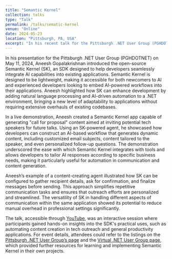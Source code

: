 ```yaml
---
title: "Semantic Kernel"
collection: talks
type: "Talk"
permalink: /talks/sematic-kernel
venue: "Online"
date: 2024-05-23
location: "Pittsburgh, PA, USA"
excerpt: "In his recent talk for the Pittsburgh .NET User Group (PGHDOTNET), Aneesh Gopalakrishnan delved into the practical applications of Semantic Kernel (SK), a lightweight open-source SDK that integrates AI capabilities into new and existing software. Demonstrating the power of SK, he built an interactive app designed to streamline communication with potential tech speakers by generating “call for proposal” content. Using a custom-built SK agent, he showed how developers can automate email composition, including generating custom subjects and confirming details with recipients before sending. The talk provided attendees with insights into the flexibility of SK in enhancing productivity, especially for content creation and AI-assisted communication."
---
```


In his presentation for the Pittsburgh .NET User Group (PGHDOTNET) on May 11, 2024, Aneesh Gopalakrishnan introduced the open-source Semantic Kernel (SK), an SDK designed to help developers seamlessly integrate AI capabilities into existing applications. Semantic Kernel is designed to be lightweight, making it accessible for both newcomers to AI and experienced developers looking to embed AI-powered workflows into their applications. Aneesh highlighted how SK can enhance development by adding natural language processing and AI-driven automation to a .NET environment, bringing a new level of adaptability to applications without requiring extensive overhauls of existing codebases.

In a live demonstration, Aneesh created a Semantic Kernel app capable of generating "call for proposal" content aimed at inviting potential tech speakers for future talks. Using an SK-powered agent, he showcased how developers can construct an AI-based workflow that generates dynamic content, including customized email subjects, content tailored to the speaker, and even personalized follow-up questions. The demonstration underscored the ease with which Semantic Kernel integrates with tools and allows developers to tailor AI responses according to specific business needs, making it particularly useful for automation in communication and content generation.

Aneesh’s example of a content-creating agent illustrated how SK can be configured to gather recipient details, ask for confirmation, and finalize messages before sending. This approach simplifies repetitive communication tasks and ensures that outreach efforts are personalized and streamlined. The versatility of SK in handling different aspects of communication within the same application showed its potential to reduce manual overhead in professional settings significantly.

The talk, accessible through [YouTube](https://www.youtube.com/watch?v=5l88uGAAMeo), was an interactive session where participants gained hands-on insights into the SDK's practical uses, such as automating content creation in tech outreach and general productivity applications. For event details, attendees could refer to the listings on the [Pittsburgh .NET User Group’s page](https://www.meetup.com/pghdotnet/events/300512687) and the [Virtual .NET User Group page](https://www.meetup.com/dotnet-virtual-user-group/events/300861948), which provided further resources for learning and implementing Semantic Kernel in their own projects.
